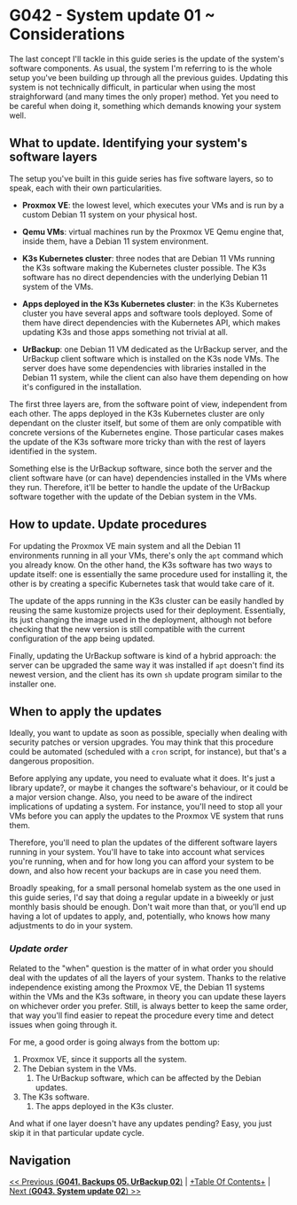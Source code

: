 # G042 - System update 01 ~ Considerations

The last concept I'll tackle in this guide series is the update of the system's software components. As usual, the system I'm referring to is the whole setup you've been building up through all the previous guides. Updating this system is not technically difficult, in particular when using the most straighforward (and many times the only proper) method. Yet you need to be careful when doing it, something which demands knowing your system well.

## What to update. Identifying your system's software layers

The setup you've built in this guide series has five software layers, so to speak, each with their own particularities.

- **Proxmox VE**: the lowest level, which executes your VMs and is run by a custom Debian 11 system on your physical host.

- **Qemu VMs**: virtual machines run by the Proxmox VE Qemu engine that, inside them, have a Debian 11 system environment.

- **K3s Kubernetes cluster**: three nodes that are Debian 11 VMs running the K3s software making the Kubernetes cluster possible. The K3s software has no direct dependencies with the underlying Debian 11 system of the VMs.

- **Apps deployed in the K3s Kubernetes cluster**: in the K3s Kubernetes cluster you have several apps and software tools deployed. Some of them have direct dependencies with the Kubernetes API, which makes updating K3s and those apps something not trivial at all.

- **UrBackup**: one Debian 11 VM dedicated as the UrBackup server, and the UrBackup client software which is installed on the K3s node VMs. The server does have some dependencies with libraries installed in the Debian 11 system, while the client can also have them depending on how it's configured in the installation.

The first three layers are, from the software point of view, independent from each other. The apps deployed in the K3s Kubernetes cluster are only dependant on the cluster itself, but some of them are only compatible with concrete versions of the Kubernetes engine. Those particular cases makes the update of the K3s software more tricky than with the rest of layers identified in the system.

Something else is the UrBackup software, since both the server and the client software have (or can have) dependencies installed in the VMs where they run. Therefore, it'll be better to handle the update of the UrBackup software together with the update of the Debian system in the VMs.

## How to update. Update procedures

For updating the Proxmox VE main system and all the Debian 11 environments running in all your VMs, there's only the `apt` command which you already know. On the other hand, the K3s software has two ways to update itself: one is essentially the same procedure used for installing it, the other is by creating a specific Kubernetes task that would take care of it.

The update of the apps running in the K3s cluster can be easily handled by reusing the same kustomize projects used for their deployment. Essentially, its just changing the image used in the deployment, although not before checking that the new version is still compatible with the current configuration of the app being updated.

Finally, updating the UrBackup software is kind of a hybrid approach: the server can be upgraded the same way it was installed if `apt` doesn't find its newest version, and the client has its own `sh` update program similar to the installer one.

## When to apply the updates

Ideally, you want to update as soon as possible, specially when dealing with security patches or version upgrades. You may think that this procedure could be automated (scheduled with a `cron` script, for instance), but that's a dangerous proposition.

Before applying any update, you need to evaluate what it does. It's just a library update?, or maybe it changes the software's behaviour, or it could be a major version change. Also, you need to be aware of the indirect implications of updating a system. For instance, you'll need to stop all your VMs before you can apply the updates to the Proxmox VE system that runs them.

Therefore, you'll need to plan the updates of the different software layers running in your system. You'll have to take into account what services you're running, when and for how long you can afford your system to be down, and also how recent your backups are in case you need them.

Broadly speaking, for a small personal homelab system as the one used in this guide series, I'd say that doing a regular update in a biweekly or just monthly basis should be enough. Don't wait more than that, or you'll end up having a lot of updates to apply, and, potentially, who knows how many adjustments to do in your system.

### _Update order_

Related to the "when" question is the matter of in what order you should deal with the updates of all the layers of your system. Thanks to the relative independence existing among the Proxmox VE, the Debian 11 systems within the VMs and the K3s software, in theory you can update these layers on whichever order you prefer. Still, is always better to keep the same order, that way you'll find easier to repeat the procedure every time and detect issues when going through it.

For me, a good order is going always from the bottom up:

1. Proxmox VE, since it supports all the system.
2. The Debian system in the VMs.
   1. The UrBackup software, which can be affected by the Debian updates.
3. The K3s software.
   1. The apps deployed in the K3s cluster.

And what if one layer doesn't have any updates pending? Easy, you just skip it in that particular update cycle.

## Navigation

[<< Previous (**G041. Backups 05. UrBackup 02**)](G041%20-%20Backups%2005%20~%20UrBackup%2002%20-%20Clients%20setup%20and%20configuring%20file%20backups.md) | [+Table Of Contents+](G000%20-%20Table%20Of%20Contents.md) | [Next (**G043. System update 02**) >>](G043%20-%20System%20update%2002%20~%20Updating%20Proxmox%20VE.md)
